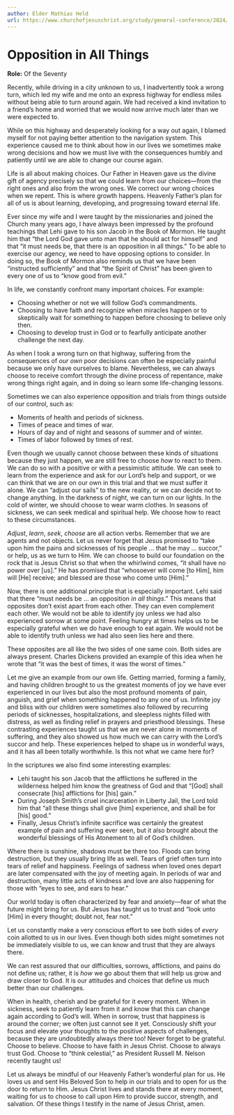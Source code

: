 ```yaml
---
author: Elder Mathias Held
url: https://www.churchofjesuschrist.org/study/general-conference/2024/04/54held?lang=eng
---
```


# Opposition in All Things

**Role:** Of the Seventy

<a name="p1"></a>Recently, while driving in a city unknown to us, I inadvertently took a wrong turn, which led my wife and me onto an express highway for endless miles without being able to turn around again. We had received a kind invitation to a friend’s home and worried that we would now arrive much later than we were expected to.

<a name="p29"></a>While on this highway and desperately looking for a way out again, I blamed myself for not paying better attention to the navigation system. This experience caused me to think about how in our lives we sometimes make wrong decisions and how we must live with the consequences humbly and patiently until we are able to change our course again.

<a name="p2"></a>Life is all about making choices. Our Father in Heaven gave us the divine gift of agency precisely so that we could learn from our choices—from the right ones and also from the wrong ones. We correct our wrong choices when we repent. This is where growth happens. Heavenly Father’s plan for all of us is about learning, developing, and progressing toward eternal life.

<a name="p3"></a>Ever since my wife and I were taught by the missionaries and joined the Church many years ago, I have always been impressed by the profound teachings that Lehi gave to his son Jacob in the Book of Mormon. He taught him that “the Lord God gave unto man that he should act for himself” and that “it must needs be, that there is an opposition in all things.” To be able to exercise our agency, we need to have opposing options to consider. In doing so, the Book of Mormon also reminds us that we have been “instructed sufficiently” and that “the Spirit of Christ” has been given to every one of us to “know good from evil.”

<a name="p4"></a>In life, we constantly confront many important choices. For example:

* <a name="p5"></a>Choosing whether or not we will follow God’s commandments.
* <a name="p6"></a>Choosing to have faith and recognize when miracles happen or to skeptically wait for something to happen before choosing to believe only then.
* <a name="p7"></a>Choosing to develop trust in God or to fearfully anticipate another challenge the next day.

<a name="p8"></a>As when I took a wrong turn on that highway, suffering from the consequences of *our own* poor decisions can often be especially painful because we only have ourselves to blame. Nevertheless, we can always choose to receive comfort through the divine process of repentance, make wrong things right again, and in doing so learn some life\-changing lessons.

<a name="p9"></a>Sometimes we can also experience opposition and trials from things outside of our control, such as:

* <a name="p10"></a>Moments of health and periods of sickness.
* <a name="p11"></a>Times of peace and times of war.
* <a name="p12"></a>Hours of day and of night and seasons of summer and of winter.
* <a name="p13"></a>Times of labor followed by times of rest.

<a name="p14"></a>Even though we usually cannot choose between these kinds of situations because they just happen, we are still free to choose *how* to react to them. We can do so with a positive or with a pessimistic attitude. We can seek to learn from the experience and ask for our Lord’s help and support, or we can think that we are on our own in this trial and that we must suffer it alone. We can “adjust our sails” to the new reality, or we can decide not to change anything. In the darkness of night, we can turn on our lights. In the cold of winter, we should choose to wear warm clothes. In seasons of sickness, we can seek medical and spiritual help. We choose how to react to these circumstances.

<a name="p15"></a>*Adjust*, *learn*, *seek*, *choose* are all action verbs. Remember that we are agents and not objects. Let us never forget that Jesus promised to “take upon him the pains and sicknesses of his people … that he may … succor,” or help, us as we turn to Him. We can choose to build our foundation on the rock that is Jesus Christ so that when the whirlwind comes, “it shall have no power over \[us].” He has promised that “whosoever will come \[to Him], him will \[He] receive; and blessed are those who come unto \[Him].”

<a name="p16"></a>Now, there is one additional principle that is especially important. Lehi said that there “must needs be … an opposition *in all things*.” This means that opposites don’t exist apart from each other. They can even complement each other. We would not be able to identify joy unless we had also experienced sorrow at some point. Feeling hungry at times helps us to be especially grateful when we do have enough to eat again. We would not be able to identify truth unless we had also seen lies here and there.

<a name="p17"></a>These opposites are all like the two sides of one same coin. Both sides are always present. Charles Dickens provided an example of this idea when he wrote that “it was the best of times, it was the worst of times.”

<a name="p18"></a>Let me give an example from our own life. Getting married, forming a family, and having children brought to us the greatest moments of joy we have ever experienced in our lives but also the most profound moments of pain, anguish, and grief when something happened to any one of us. Infinite joy and bliss with our children were sometimes also followed by recurring periods of sicknesses, hospitalizations, and sleepless nights filled with distress, as well as finding relief in prayers and priesthood blessings. These contrasting experiences taught us that we are never alone in moments of suffering, and they also showed us how much we can carry with the Lord’s succor and help. These experiences helped to shape us in wonderful ways, and it has all been totally worthwhile. Is this not what we came here for?

<a name="p19"></a>In the scriptures we also find some interesting examples:

* <a name="p20"></a>Lehi taught his son Jacob that the afflictions he suffered in the wilderness helped him know the greatness of God and that “\[God] shall consecrate \[his] afflictions for \[his] gain.”
* <a name="p21"></a>During Joseph Smith’s cruel incarceration in Liberty Jail, the Lord told him that “all these things shall give \[him] experience, and shall be for \[his] good.”
* <a name="p22"></a>Finally, Jesus Christ’s infinite sacrifice was certainly the greatest example of pain and suffering ever seen, but it also brought about the wonderful blessings of His Atonement to all of God’s children.

<a name="p23"></a>Where there is sunshine, shadows must be there too. Floods can bring destruction, but they usually bring life as well. Tears of grief often turn into tears of relief and happiness. Feelings of sadness when loved ones depart are later compensated with the joy of meeting again. In periods of war and destruction, many little acts of kindness and love are also happening for those with “eyes to see, and ears to hear.”

<a name="p24"></a>Our world today is often characterized by fear and anxiety—fear of what the future might bring for us. But Jesus has taught us to trust and “look unto \[Him] in every thought; doubt not, fear not.”

<a name="p25"></a>Let us constantly make a very conscious effort to see both sides of *every* coin allotted to us in our lives. Even though both sides might sometimes not be immediately visible to us, we can know and trust that they are always there.

<a name="p26"></a>We can rest assured that our difficulties, sorrows, afflictions, and pains do not define us; rather, it is *how* we go about them that will help us grow and draw closer to God. It is our attitudes and choices that define us much better than our challenges.

<a name="p27"></a>When in health, cherish and be grateful for it every moment. When in sickness, seek to patiently learn from it and know that this can change again according to God’s will. When in sorrow, trust that happiness is around the corner; we often just cannot see it yet. Consciously shift your focus and elevate your thoughts to the positive aspects of challenges, because they are undoubtedly always there too! Never forget to be grateful. Choose to believe. Choose to have faith in Jesus Christ. Choose to always trust God. Choose to “think celestial,” as President Russell M. Nelson recently taught us!

<a name="p28"></a>Let us always be mindful of our Heavenly Father’s wonderful plan for us. He loves us and sent His Beloved Son to help in our trials and to open for us the door to return to Him. Jesus Christ lives and stands there at every moment, waiting for us to choose to call upon Him to provide succor, strength, and salvation. Of these things I testify in the name of Jesus Christ, amen.
